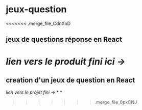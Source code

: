 # jeux-question

<<<<<<< .merge_file_CdnXnD
## jeux de questions réponse en React

*lien vers le produit fini ici* *->*
=======
## creation d'un jeux de question en React

*lien vers le projet fini* -> * *
>>>>>>> .merge_file_0pxCNJ
